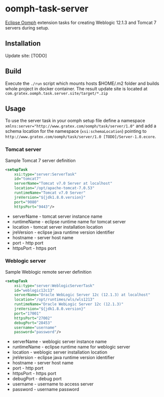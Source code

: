 # oomph-task-server
[Eclipse Oomph](https://projects.eclipse.org/projects/tools.oomph) extension tasks for creating Weblogic 12.1.3 and Tomcat 7 servers during setup.

## Installation
Update site: [TODO]

## Build
Execute the `./run` script which mounts hosts $HOME/.m2 folder and builds whole project in docker container. The result update site is located at `com.gratex.oomph.task.server.site/target/*.zip`

## Usage
To use the server task in your oomph setup file define a namespace `xmlns:server="http://www.gratex.com/oomph/task/server/1.0"` and add a schema location for the namespace (`xsi:schemaLocation`) pointing to `http://www.gratex.com/oomph/task/server/1.0 [TODO]/Server-1.0.ecore`.  

### Tomcat server
Sample Tomcat 7 server definition

```xml
<setupTask
    xsi:type="server:ServerTask"
    id="tomcat7"
    serverName="Tomcat v7.0 Server at localhost"
    location="/opt/apache-tomcat-7.0.53"
    runtimeName="Tomcat v7.0 Server"
    jreVersion="${jdk1.8.0.version}"
    port="9080"
    httpsPort="9443"/>
```

 * serverName - tomcat server instance name
 * runtimeName - eclipse runtime name for tomcat server
 * location - tomcat server installation location
 * jreVersion - eclipse java runtime version identifier
 * hostname - server host name
 * port - http port
 * httpsPort - https port


### Weblogic server
Sample Weblogic remote server definition

```xml
<setupTask
    xsi:type="server:WeblogicServerTask"
    id="weblogic12c13"
    serverName="Oracle WebLogic Server 12c (12.1.3) at localhost"
    location="/opt/runtimes/wls/wls1213"
    runtimeName="Oracle WebLogic Server 12c (12.1.3)"
    jreVersion="${jdk1.8.0.version}"
    port="17001"
    httpsPort="27002"
    debugPort="28453"
    username="username"
    password="password"/>
```

 * serverName - weblogic server instance name
 * runtimeName - eclipse runtime name for weblogic server
 * location - weblogic server installation location
 * jreVersion - eclipse java runtime version identifier
 * hostname - server host name
 * port - http port
 * httpsPort - https port
 * debugPort - debug port
 * username - username to access server
 * password - username password
